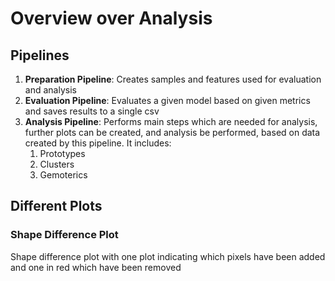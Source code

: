 # Overview over Analysis

## Pipelines

1. **Preparation Pipeline**: Creates samples and features used for evaluation and analysis
2. **Evaluation Pipeline**: Evaluates a given model based on given metrics and saves results to a single csv
3. **Analysis Pipeline**: Performs main steps which are needed for analysis, further plots can be created, and analysis be performed, based on data created by this pipeline. It includes:
   1. Prototypes
   2. Clusters 
   3. Gemoterics

## Different Plots

### Shape Difference Plot
Shape difference plot with one plot indicating which pixels have been added and one in red which have been removed